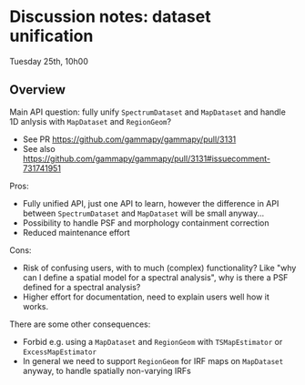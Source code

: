 # Discussion notes: dataset unification 
Tuesday 25th, 10h00

## Overview

Main API question: fully unify `SpectrumDataset` and `MapDataset` and handle 1D anlysis with `MapDataset` and `RegionGeom`?
- See PR https://github.com/gammapy/gammapy/pull/3131
- See also https://github.com/gammapy/gammapy/pull/3131#issuecomment-731741951

Pros:
- Fully unified API, just one API to learn, however the difference in API between `SpectrumDataset` and `MapDataset` will be small anyway...
- Possibility to handle PSF and morphology containment correction
- Reduced maintenance effort


Cons:
- Risk of confusing users, with to much (complex) functionality? Like "why can I define a spatial model for a spectral analysis", why is there a PSF defined for a spectral analysis?
- Higher effort for documentation, need to explain users well how it works.

There are some other consequences:
- Forbid e.g. using a `MapDataset` and `RegionGeom` with `TSMapEstimator` or `ExcessMapEstimator`
- In general we need to support `RegionGeom` for IRF maps on `MapDataset` anyway, to handle spatially non-varying IRFs
